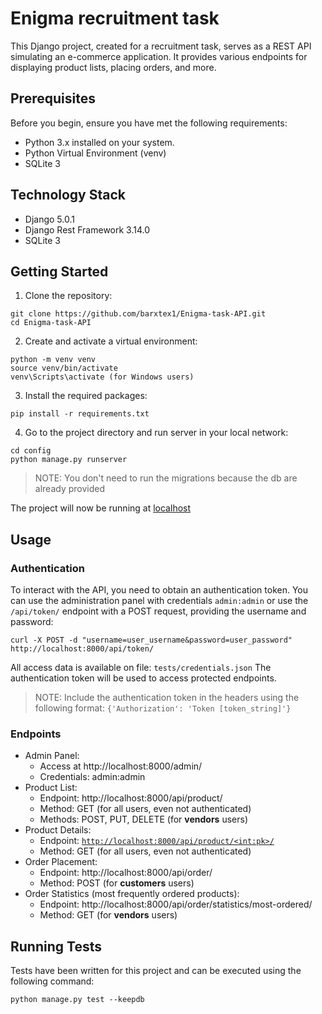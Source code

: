 # Enigma recruitment task
This Django project, created for a recruitment task, serves as a REST API simulating an e-commerce application. It provides various endpoints for displaying product lists, placing orders, and more.

## Prerequisites
Before you begin, ensure you have met the following requirements:
- Python 3.x installed on your system.
- Python Virtual Environment (venv)
- SQLite 3

## Technology Stack
- Django 5.0.1
- Django Rest Framework 3.14.0
- SQLite 3

## Getting Started
1. Clone the repository:
```
git clone https://github.com/barxtex1/Enigma-task-API.git
cd Enigma-task-API
```
2. Create and activate a virtual environment:
```
python -m venv venv
source venv/bin/activate
venv\Scripts\activate (for Windows users)
```
3. Install the required packages:
```
pip install -r requirements.txt
```
4. Go to the project directory and run server in your local network:
```
cd config
python manage.py runserver
```
> NOTE: You don't need to run the migrations because the db are already provided

The project will now be running at [localhost](http://localhost:8000/)

## Usage
### Authentication
To interact with the API, you need to obtain an authentication token. You can use the administration panel with credentials `admin:admin` or use the `/api/token/` endpoint with a POST request, providing the username and password:
```
curl -X POST -d "username=user_username&password=user_password" http://localhost:8000/api/token/
```
All access data is available on file: `tests/credentials.json`
The authentication token will be used to access protected endpoints.

> NOTE: Include the authentication token in the headers using the following format: `{'Authorization': 'Token [token_string]'}`

### Endpoints
- Admin Panel:
    - Access at http://localhost:8000/admin/
    - Credentials: admin:admin
- Product List:
    - Endpoint: http://localhost:8000/api/product/
    - Method: GET (for all users, even not authenticated)
    - Methods: POST, PUT, DELETE (for **vendors** users)
- Product Details:
    - Endpoint: [`http://localhost:8000/api/product/<int:pk>/`](http://localhost:8000/api/product/<int:pk>/)
    - Method: GET (for all users, even not authenticated)
- Order Placement:
    - Endpoint: http://localhost:8000/api/order/
    - Method: POST (for **customers** users)
- Order Statistics (most frequently ordered products):
    - Endpoint: http://localhost:8000/api/order/statistics/most-ordered/
    - Method: GET (for **vendors** users)

## Running Tests
Tests have been written for this project and can be executed using the following command:
```
python manage.py test --keepdb
```
